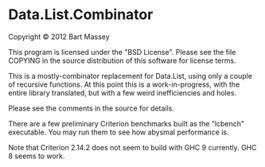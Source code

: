 # Data.List.Combinator
Copyright © 2012 Bart Massey

This program is licensed under the "BSD License".  Please
see the file COPYING in the source distribution of this
software for license terms.

This is a mostly-combinator replacement for Data.List, using
only a couple of recursive functions.  At this point this is
a work-in-progress, with the entire library translated, but
with a few weird inefficiencies and holes.

Please see the comments in the source for details.

There are a few preliminary Criterion benchmarks built as
the "lcbench" executable. You may run them to see how
abysmal performance is.

Note that Criterion 2.14.2 does not seem to build with GHC 9
currently. GHC 8 seems to work.
